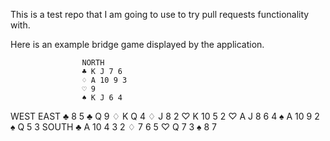This is a test repo that I am going to use to try pull requests 
functionality with.

Here is an example bridge game displayed by the application.

                    NORTH
                    ♣ K J 7 6
                    ♢ A 10 9 3
                    ♡ 9
                    ♠ K J 6 4
WEST                                    EAST
♣ 8 5                                   ♣ Q 9
♢ K Q 4                                 ♢ J 8 2
♡ K 10 5 2                              ♡ A J 8 6 4
♠ A 10 9 2                              ♠ Q 5 3
                    SOUTH
                    ♣ A 10 4 3 2
                    ♢ 7 6 5
                    ♡ Q 7 3
                    ♠ 8 7
